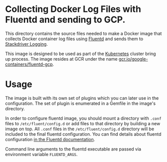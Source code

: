 # Collecting Docker Log Files with Fluentd and sending to GCP.

This directory contains the source files needed to make a Docker image
that collects Docker container log files using [Fluentd][fluentd]
and sends them to [Stackdriver Logging][stackdriverLogging].

This image is designed to be used as part of the [Kubernetes][kubernetes]
cluster bring up process. The image resides at GCR under the name
[gcr.io/google-containers/fluentd-gcp][image].

# Usage

The image is built with its own set of plugins which you can later use
in the configuration. The set of plugin is enumerated in a Gemfile in the
image's directory.

In order to configure fluentd image, you should mount a directory with `.conf`
files to `/etc/fluent/config.d` or add files to that directory by building
a new image on top. All `.conf` files in the `/etc/fluent/config.d` directory
will be included to the final fluentd configuration. You can find details about
fluentd configuration [in the Fluentd documentation][fluentdDocs].

Command line arguments to the fluentd executable are passed via environment
variable `FLUENTD_ARGS`.

[fluentd]: http://www.fluentd.org
[kubernetes]: https://github.com/kubernetes/kubernetes
[stackdriverLogging]: https://cloud.google.com/logging
[image]: https://gcr.io/google-containers/fluentd-gcp
[fluentdDocs]: http://docs.fluentd.org/articles/config-file
